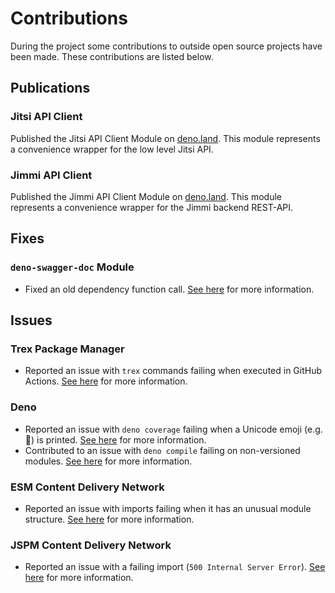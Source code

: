 [comment]: <> "LTeX: language=en-US"

# Contributions

During the project some contributions to outside open source projects have been made. These contributions are listed below.

## Publications

### Jitsi API Client

Published the Jitsi API Client Module on [deno.land](https://deno.land/x/jitsi_api_client). This module represents a convenience wrapper for the low level Jitsi API.

### Jimmi API Client

Published the Jimmi API Client Module on [deno.land](https://deno.land/x/jimmi_api_client). This module represents a convenience wrapper for the Jimmi backend REST-API.

## Fixes

### `deno-swagger-doc` Module

- Fixed an old dependency function call. [See here](https://github.com/singhcool/deno-swagger-doc/pull/11) for more information.

## Issues

### Trex Package Manager

- Reported an issue with `trex` commands failing when executed in GitHub Actions. [See here](https://github.com/crewdevio/Trex/issues/123) for more information.

### Deno

- Reported an issue with `deno coverage` failing when a Unicode emoji (e.g. 🍺) is printed. [See here](https://github.com/denoland/deno/issues/13933) for more information.
- Contributed to an issue with `deno compile` failing on non-versioned modules. [See here](https://github.com/denoland/deno/issues/13704#issuecomment-1051040228) for more information.

### ESM Content Delivery Network

- Reported an issue with imports failing when it has an unusual module structure. [See here](https://github.com/esm-dev/esm.sh/issues/275) for more information.

### JSPM Content Delivery Network

- Reported an issue with a failing import (`500 Internal Server Error`). [See here](https://github.com/jspm/project/issues/180) for more information.
